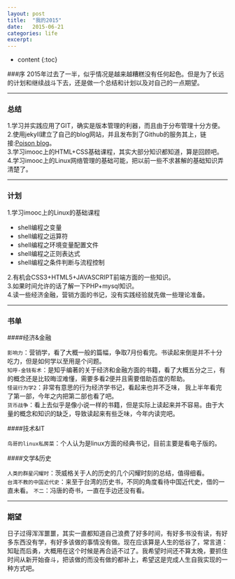 ```yaml
---
layout: post
title:  "我的2015"
date:   2015-06-21 
categories: life 
excerpt: 
---
```


* content
{:toc}

###序
2015年过去了一半，似乎情况是越来越糟糕没有任何起色。但是为了长远的计划和继续战斗下去，还是做一个总结和计划以及对自己的一点期望。

---

### 总结
1.学习并实践应用了GIT，确实是版本管理的利器，而且由于分布管理十分方便。  
2.使用jekyll建立了自己的blog网站，并且发布到了Github的服务其上，链接:[Poison blog](http://nosiop.github.io)。  
3.学习imooc上的HTML+CSS基础课程，其实大部分知识都知道，算是回顾吧。  
4.学习imooc上的Linux网络管理的基础可能，把以前一些不求甚解的基础知识弄清楚了。  

---

### 计划
1.学习imooc上的Linux的基础课程

* shell编程之变量
* shell编程之运算符
* shell编程之环境变量配置文件
* shell编程之正则表达式
* shell编程之条件判断与流程控制

2.有机会CSS3+HTML5+JAVASCRIPT前端方面的一些知识。  
3.如果时间允许的话了解一下PHP+mysql知识。  
4.读一些经济金融，营销方面的书记，没有实践经验就先做一些理论准备。  

---

### 书单

####经济&金融

`影响力`：营销学，看了大概一般的篇幅，争取7月份看完。书读起来倒是并不十分吃力，但是如何学以至用是个问题。  
`知呼-金钱有术`：是知乎编著的关于经济和金融方面的书籍，看了大概五分之三，有的概念还是比较晦涩难懂，需要多看2便并且需要借助百度的帮助。  
`怪诞行为学2`：非常有意思的行为经济学书记，看起来也并不乏味， 我上半年看完了第一部，今年之内把第二部也看了吧。  
`货币战争`：看上去似乎是像小说一样的书籍，但是实际上读起来并不容易。由于大量的概念和知识的缺乏，导致读起来有些乏味，今年内读完吧。  

####技术&IT

`鸟哥的linux私房菜`：个人认为是linux方面的经典书记，目前主要是看电子版的。  

####文学&历史

`人类的群星闪耀时`：茨威格关于人的历史的几个闪耀时刻的总结，值得细看。  
`台湾不教的中国近代史`：来至于台湾的历史书，不同的角度看待中国近代史，借的一直未看。
`不二`：冯唐的奇书，一直在手边还没有看。

---

### 期望

日子过得浑浑噩噩，其实一直都知道自己浪费了好多时间，有好多书没有读，有好多东西没有学，有好多该做的事情没有做。现在应该算是人生的低谷了，常言道：知耻而后勇，大概用在这个时候是再合适不过了。我希望时间还不算太晚，要抓住时间从新开始奋斗，把该做的而没有做的都补上，希望这是完成人生自我实现的一种方式吧。  
